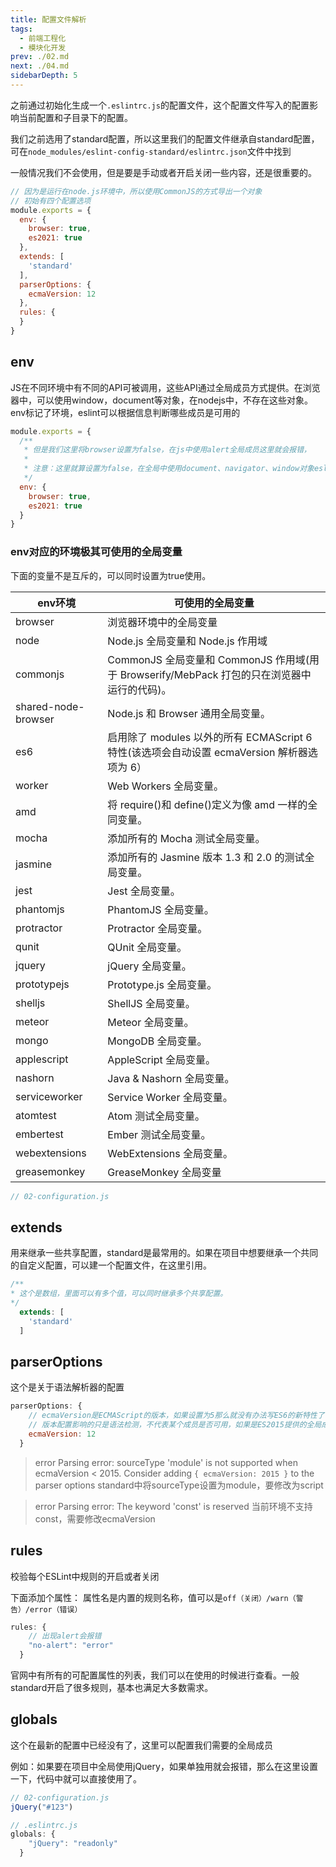 ```yaml
---
title: 配置文件解析
tags: 
  - 前端工程化
  - 模块化开发
prev: ./02.md
next: ./04.md
sidebarDepth: 5
---
```


之前通过初始化生成一个`.eslintrc.js`的配置文件，这个配置文件写入的配置影响当前配置和子目录下的配置。

我们之前选用了standard配置，所以这里我们的配置文件继承自standard配置，可在`node_modules/eslint-config-standard/eslintrc.json`文件中找到

一般情况我们不会使用，但是要是手动或者开启关闭一些内容，还是很重要的。

```js
// 因为是运行在node.js环境中，所以使用CommonJS的方式导出一个对象
// 初始有四个配置选项
module.exports = {
  env: {
    browser: true,
    es2021: true
  },
  extends: [
    'standard'
  ],
  parserOptions: {
    ecmaVersion: 12
  },
  rules: {
  }
}
```

## env
JS在不同环境中有不同的API可被调用，这些API通过全局成员方式提供。在浏览器中，可以使用window，document等对象，在nodejs中，不存在这些对象。env标记了环境，eslint可以根据信息判断哪些成员是可用的

```js
module.exports = {
  /**
   * 但是我们这里将browser设置为false，在js中使用alert全局成员这里就会报错，
   * 
   * 注意：这里就算设置为false，在全局中使用document、navigator、window对象eslint也不会报错，是因为我们使用的standard标准，那个里面做了配置，我们可以在任何环境下使用window和document，我们可以在eslint-config-standard中看到他们在global里面的成员的document、navigator、window都设置为只读成员，而我们的配置又继承自standard的配置，所以这里没有办法影响document的使用
   */
  env: {
    browser: true,
    es2021: true
  }
}

```

### env对应的环境极其可使用的全局变量
下面的变量不是互斥的，可以同时设置为true使用。

env环境 | 可使用的全局变量
---|---
browser | 浏览器环境中的全局变量
node | Node.js 全局变量和 Node.js 作用域
commonjs | CommonJS 全局变量和 CommonJS 作用域(用于 Browserify/MebPack 打包的只在浏览器中运行的代码)。
shared-node-browser | Node.js 和 Browser 通用全局变量。
es6 | 启用除了 modules 以外的所有 ECMAScript 6 特性(该选项会自动设置 ecmaVersion 解析器选项为 6）
worker | Web Workers 全局变量。
amd | 将 require()和 define()定义为像 amd 一样的全同变量。
mocha | 添加所有的 Mocha 测试全局变量。
jasmine | 添加所有的 Jasmine 版本 1.3 和 2.0 的测试全局变量。
jest | Jest 全局变量。
phantomjs | PhantomJS 全局变量。
protractor | Protractor 全局变量。
qunit | QUnit 全局变量。
jquery | jQuery 全局变量。
prototypejs | Prototype.js 全局变量。
shelljs | ShellJS 全局变量。
meteor | Meteor 全局变量。
mongo | MongoDB 全局变量。
applescript | AppleScript 全局变量。
nashorn | Java & Nashorn 全局变量。
serviceworker | Service Worker 全局变量。
atomtest | Atom 测试全局变量。
embertest | Ember 测试全局变量。
webextensions | WebExtensions 全局变量。
greasemonkey | GreaseMonkey 全局变量


```js
// 02-configuration.js

```

## extends

用来继承一些共享配置，standard是最常用的。如果在项目中想要继承一个共同的自定义配置，可以建一个配置文件，在这里引用。

```js
/**
* 这个是数组，里面可以有多个值，可以同时继承多个共享配置。
*/
  extends: [
    'standard'
  ]
```

## parserOptions
这个是关于语法解析器的配置
```js
parserOptions: {
    // ecmaVersion是ECMAScript的版本，如果设置为5那么就没有办法写ES6的新特性了
    // 版本配置影响的只是语法检测，不代表某个成员是否可用，如果是ES2015提供的全局成员，例如promise还是需要env中的ES6选项进行控制
    ecmaVersion: 12
  }
```

> error  Parsing error: sourceType 'module' is not supported when ecmaVersion < 2015. Consider adding `{ ecmaVersion: 2015 }` to the parser options
> standard中将sourceType设置为module，要修改为script

> error  Parsing error: The keyword 'const' is reserved
> 当前环境不支持const，需要修改ecmaVersion

## rules
校验每个ESLint中规则的开启或者关闭

下面添加个属性：
属性名是内置的规则名称，值可以是`off（关闭）/warn（警告）/error（错误）`

```js
rules: {
    // 出现alert会报错
    "no-alert": "error"
  }
```

官网中有所有的可配置属性的列表，我们可以在使用的时候进行查看。一般standard开启了很多规则，基本也满足大多数需求。

## globals
这个在最新的配置中已经没有了，这里可以配置我们需要的全局成员

例如：如果要在项目中全局使用jQuery，如果单独用就会报错，那么在这里设置一下，代码中就可以直接使用了。
```js
// 02-configuration.js
jQuery("#123")

// .eslintrc.js
globals: {
    "jQuery": "readonly"
  }
```

